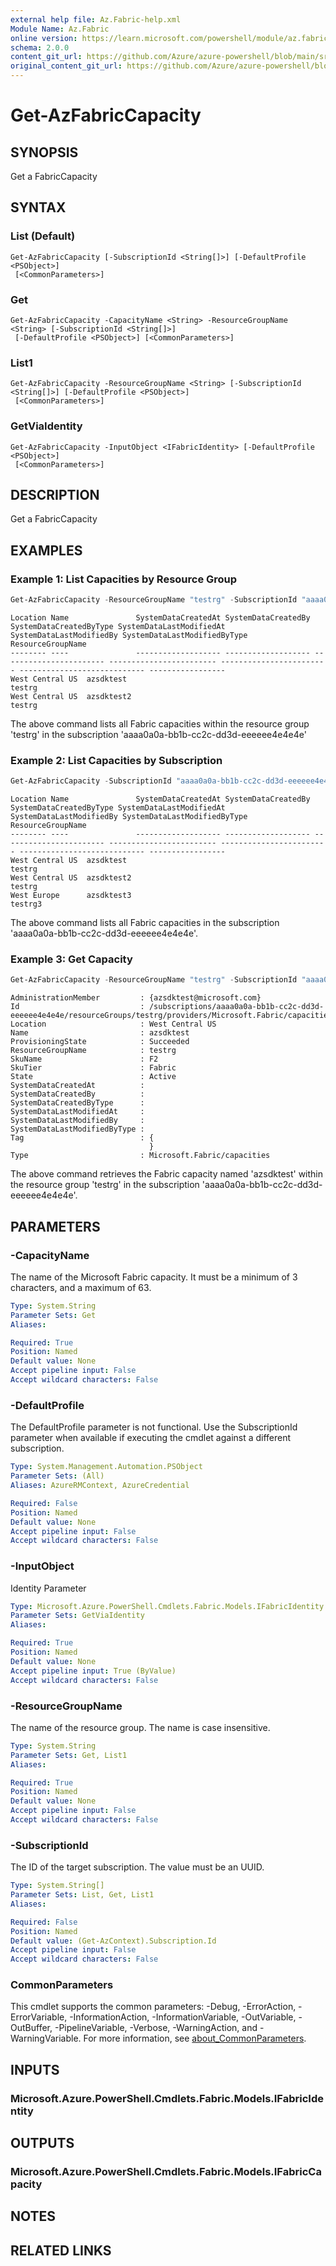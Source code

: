 ```yaml
---
external help file: Az.Fabric-help.xml
Module Name: Az.Fabric
online version: https://learn.microsoft.com/powershell/module/az.fabric/get-azfabriccapacity
schema: 2.0.0
content_git_url: https://github.com/Azure/azure-powershell/blob/main/src/Fabric/Fabric/help/Get-AzFabricCapacity.md
original_content_git_url: https://github.com/Azure/azure-powershell/blob/main/src/Fabric/Fabric/help/Get-AzFabricCapacity.md
---
```


# Get-AzFabricCapacity

## SYNOPSIS
Get a FabricCapacity

## SYNTAX

### List (Default)
```
Get-AzFabricCapacity [-SubscriptionId <String[]>] [-DefaultProfile <PSObject>]
 [<CommonParameters>]
```

### Get
```
Get-AzFabricCapacity -CapacityName <String> -ResourceGroupName <String> [-SubscriptionId <String[]>]
 [-DefaultProfile <PSObject>] [<CommonParameters>]
```

### List1
```
Get-AzFabricCapacity -ResourceGroupName <String> [-SubscriptionId <String[]>] [-DefaultProfile <PSObject>]
 [<CommonParameters>]
```

### GetViaIdentity
```
Get-AzFabricCapacity -InputObject <IFabricIdentity> [-DefaultProfile <PSObject>]
 [<CommonParameters>]
```

## DESCRIPTION
Get a FabricCapacity

## EXAMPLES

### Example 1: List Capacities by Resource Group
```powershell
Get-AzFabricCapacity -ResourceGroupName "testrg" -SubscriptionId "aaaa0a0a-bb1b-cc2c-dd3d-eeeeee4e4e4e"
```

```output
Location Name               SystemDataCreatedAt SystemDataCreatedBy SystemDataCreatedByType SystemDataLastModifiedAt SystemDataLastModifiedBy SystemDataLastModifiedByType ResourceGroupName
-------- ----               ------------------- ------------------- ----------------------- ------------------------ ------------------------ ---------------------------- -----------------
West Central US  azsdktest                                                                                                                                                       testrg
West Central US  azsdktest2                                                                                                                                                      testrg
```

The above command lists all Fabric capacities within the resource group 'testrg' in the subscription 'aaaa0a0a-bb1b-cc2c-dd3d-eeeeee4e4e4e'

### Example 2: List Capacities by Subscription
```powershell
Get-AzFabricCapacity -SubscriptionId "aaaa0a0a-bb1b-cc2c-dd3d-eeeeee4e4e4e"
```

```output
Location Name               SystemDataCreatedAt SystemDataCreatedBy SystemDataCreatedByType SystemDataLastModifiedAt SystemDataLastModifiedBy SystemDataLastModifiedByType ResourceGroupName
-------- ----               ------------------- ------------------- ----------------------- ------------------------ ------------------------ ---------------------------- -----------------
West Central US  azsdktest                                                                                                                                                       testrg
West Central US  azsdktest2                                                                                                                                                      testrg
West Europe      azsdktest3                                                                                                                                                      testrg3
```

The above command lists all Fabric capacities in the subscription 'aaaa0a0a-bb1b-cc2c-dd3d-eeeeee4e4e4e'.

### Example 3: Get Capacity
```powershell
Get-AzFabricCapacity -ResourceGroupName "testrg" -SubscriptionId "aaaa0a0a-bb1b-cc2c-dd3d-eeeeee4e4e4e" -CapacityName "azsdktest"
```

```output
AdministrationMember         : {azsdktest@microsoft.com}
Id                           : /subscriptions/aaaa0a0a-bb1b-cc2c-dd3d-eeeeee4e4e4e/resourceGroups/testrg/providers/Microsoft.Fabric/capacities/azsdktest
Location                     : West Central US
Name                         : azsdktest
ProvisioningState            : Succeeded
ResourceGroupName            : testrg
SkuName                      : F2
SkuTier                      : Fabric
State                        : Active
SystemDataCreatedAt          :
SystemDataCreatedBy          :
SystemDataCreatedByType      :
SystemDataLastModifiedAt     :
SystemDataLastModifiedBy     :
SystemDataLastModifiedByType :
Tag                          : {
                               }
Type                         : Microsoft.Fabric/capacities
```

The above command retrieves the Fabric capacity named 'azsdktest' within the resource group 'testrg' in the subscription 'aaaa0a0a-bb1b-cc2c-dd3d-eeeeee4e4e4e'.

## PARAMETERS

### -CapacityName
The name of the Microsoft Fabric capacity.
It must be a minimum of 3 characters, and a maximum of 63.

```yaml
Type: System.String
Parameter Sets: Get
Aliases:

Required: True
Position: Named
Default value: None
Accept pipeline input: False
Accept wildcard characters: False
```

### -DefaultProfile
The DefaultProfile parameter is not functional.
Use the SubscriptionId parameter when available if executing the cmdlet against a different subscription.

```yaml
Type: System.Management.Automation.PSObject
Parameter Sets: (All)
Aliases: AzureRMContext, AzureCredential

Required: False
Position: Named
Default value: None
Accept pipeline input: False
Accept wildcard characters: False
```

### -InputObject
Identity Parameter

```yaml
Type: Microsoft.Azure.PowerShell.Cmdlets.Fabric.Models.IFabricIdentity
Parameter Sets: GetViaIdentity
Aliases:

Required: True
Position: Named
Default value: None
Accept pipeline input: True (ByValue)
Accept wildcard characters: False
```

### -ResourceGroupName
The name of the resource group.
The name is case insensitive.

```yaml
Type: System.String
Parameter Sets: Get, List1
Aliases:

Required: True
Position: Named
Default value: None
Accept pipeline input: False
Accept wildcard characters: False
```

### -SubscriptionId
The ID of the target subscription.
The value must be an UUID.

```yaml
Type: System.String[]
Parameter Sets: List, Get, List1
Aliases:

Required: False
Position: Named
Default value: (Get-AzContext).Subscription.Id
Accept pipeline input: False
Accept wildcard characters: False
```

### CommonParameters
This cmdlet supports the common parameters: -Debug, -ErrorAction, -ErrorVariable, -InformationAction, -InformationVariable, -OutVariable, -OutBuffer, -PipelineVariable, -Verbose, -WarningAction, and -WarningVariable. For more information, see [about_CommonParameters](http://go.microsoft.com/fwlink/?LinkID=113216).

## INPUTS

### Microsoft.Azure.PowerShell.Cmdlets.Fabric.Models.IFabricIdentity

## OUTPUTS

### Microsoft.Azure.PowerShell.Cmdlets.Fabric.Models.IFabricCapacity

## NOTES

## RELATED LINKS
